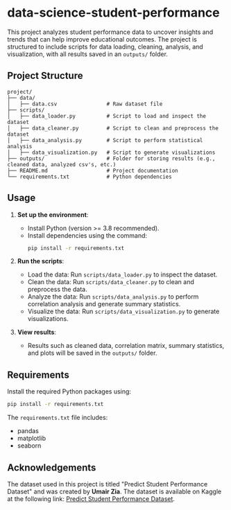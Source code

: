 # data-science-student-performance

This project analyzes student performance data to uncover insights and trends that can help improve educational outcomes. The project is structured to include scripts for data loading, cleaning, analysis, and visualization, with all results saved in an `outputs/` folder.

## Project Structure

```
project/
├── data/
│   ├── data.csv                # Raw dataset file
├── scripts/
│   ├── data_loader.py          # Script to load and inspect the dataset
│   ├── data_cleaner.py         # Script to clean and preprocess the dataset
│   ├── data_analysis.py        # Script to perform statistical analysis
│   ├── data_visualization.py   # Script to generate visualizations
├── outputs/                    # Folder for storing results (e.g., cleaned data, analyzed csv's, etc.)
├── README.md                   # Project documentation
└── requirements.txt            # Python dependencies
```

## Usage

1. **Set up the environment**:
   - Install Python (version >= 3.8 recommended).
   - Install dependencies using the command:
     ```bash
     pip install -r requirements.txt
     ```

2. **Run the scripts**:
   - Load the data: Run `scripts/data_loader.py` to inspect the dataset.
   - Clean the data: Run `scripts/data_cleaner.py` to clean and preprocess the data.
   - Analyze the data: Run `scripts/data_analysis.py` to perform correlation analysis and generate summary statistics.
   - Visualize the data: Run `scripts/data_visualization.py` to generate visualizations.

3. **View results**:
   - Results such as cleaned data, correlation matrix, summary statistics, and plots will be saved in the `outputs/` folder.

## Requirements

Install the required Python packages using:

```bash
pip install -r requirements.txt
```

The `requirements.txt` file includes:

- pandas
- matplotlib
- seaborn

## Acknowledgements

The dataset used in this project is titled "Predict Student Performance Dataset" and was created by **Umair Zia**. The dataset is available on Kaggle at the following link: [Predict Student Performance Dataset](https://www.kaggle.com/datasets/stealthtechnologies/predict-student-performance-dataset).
